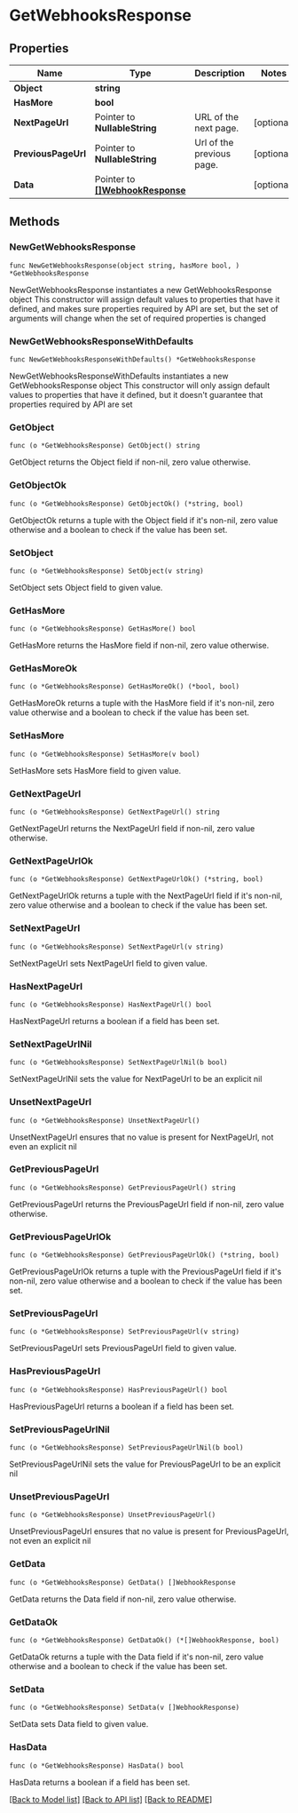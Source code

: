 # GetWebhooksResponse

## Properties

Name | Type | Description | Notes
------------ | ------------- | ------------- | -------------
**Object** | **string** |  | 
**HasMore** | **bool** |  | 
**NextPageUrl** | Pointer to **NullableString** | URL of the next page. | [optional] 
**PreviousPageUrl** | Pointer to **NullableString** | Url of the previous page. | [optional] 
**Data** | Pointer to [**[]WebhookResponse**](WebhookResponse.md) |  | [optional] 

## Methods

### NewGetWebhooksResponse

`func NewGetWebhooksResponse(object string, hasMore bool, ) *GetWebhooksResponse`

NewGetWebhooksResponse instantiates a new GetWebhooksResponse object
This constructor will assign default values to properties that have it defined,
and makes sure properties required by API are set, but the set of arguments
will change when the set of required properties is changed

### NewGetWebhooksResponseWithDefaults

`func NewGetWebhooksResponseWithDefaults() *GetWebhooksResponse`

NewGetWebhooksResponseWithDefaults instantiates a new GetWebhooksResponse object
This constructor will only assign default values to properties that have it defined,
but it doesn't guarantee that properties required by API are set

### GetObject

`func (o *GetWebhooksResponse) GetObject() string`

GetObject returns the Object field if non-nil, zero value otherwise.

### GetObjectOk

`func (o *GetWebhooksResponse) GetObjectOk() (*string, bool)`

GetObjectOk returns a tuple with the Object field if it's non-nil, zero value otherwise
and a boolean to check if the value has been set.

### SetObject

`func (o *GetWebhooksResponse) SetObject(v string)`

SetObject sets Object field to given value.


### GetHasMore

`func (o *GetWebhooksResponse) GetHasMore() bool`

GetHasMore returns the HasMore field if non-nil, zero value otherwise.

### GetHasMoreOk

`func (o *GetWebhooksResponse) GetHasMoreOk() (*bool, bool)`

GetHasMoreOk returns a tuple with the HasMore field if it's non-nil, zero value otherwise
and a boolean to check if the value has been set.

### SetHasMore

`func (o *GetWebhooksResponse) SetHasMore(v bool)`

SetHasMore sets HasMore field to given value.


### GetNextPageUrl

`func (o *GetWebhooksResponse) GetNextPageUrl() string`

GetNextPageUrl returns the NextPageUrl field if non-nil, zero value otherwise.

### GetNextPageUrlOk

`func (o *GetWebhooksResponse) GetNextPageUrlOk() (*string, bool)`

GetNextPageUrlOk returns a tuple with the NextPageUrl field if it's non-nil, zero value otherwise
and a boolean to check if the value has been set.

### SetNextPageUrl

`func (o *GetWebhooksResponse) SetNextPageUrl(v string)`

SetNextPageUrl sets NextPageUrl field to given value.

### HasNextPageUrl

`func (o *GetWebhooksResponse) HasNextPageUrl() bool`

HasNextPageUrl returns a boolean if a field has been set.

### SetNextPageUrlNil

`func (o *GetWebhooksResponse) SetNextPageUrlNil(b bool)`

 SetNextPageUrlNil sets the value for NextPageUrl to be an explicit nil

### UnsetNextPageUrl
`func (o *GetWebhooksResponse) UnsetNextPageUrl()`

UnsetNextPageUrl ensures that no value is present for NextPageUrl, not even an explicit nil
### GetPreviousPageUrl

`func (o *GetWebhooksResponse) GetPreviousPageUrl() string`

GetPreviousPageUrl returns the PreviousPageUrl field if non-nil, zero value otherwise.

### GetPreviousPageUrlOk

`func (o *GetWebhooksResponse) GetPreviousPageUrlOk() (*string, bool)`

GetPreviousPageUrlOk returns a tuple with the PreviousPageUrl field if it's non-nil, zero value otherwise
and a boolean to check if the value has been set.

### SetPreviousPageUrl

`func (o *GetWebhooksResponse) SetPreviousPageUrl(v string)`

SetPreviousPageUrl sets PreviousPageUrl field to given value.

### HasPreviousPageUrl

`func (o *GetWebhooksResponse) HasPreviousPageUrl() bool`

HasPreviousPageUrl returns a boolean if a field has been set.

### SetPreviousPageUrlNil

`func (o *GetWebhooksResponse) SetPreviousPageUrlNil(b bool)`

 SetPreviousPageUrlNil sets the value for PreviousPageUrl to be an explicit nil

### UnsetPreviousPageUrl
`func (o *GetWebhooksResponse) UnsetPreviousPageUrl()`

UnsetPreviousPageUrl ensures that no value is present for PreviousPageUrl, not even an explicit nil
### GetData

`func (o *GetWebhooksResponse) GetData() []WebhookResponse`

GetData returns the Data field if non-nil, zero value otherwise.

### GetDataOk

`func (o *GetWebhooksResponse) GetDataOk() (*[]WebhookResponse, bool)`

GetDataOk returns a tuple with the Data field if it's non-nil, zero value otherwise
and a boolean to check if the value has been set.

### SetData

`func (o *GetWebhooksResponse) SetData(v []WebhookResponse)`

SetData sets Data field to given value.

### HasData

`func (o *GetWebhooksResponse) HasData() bool`

HasData returns a boolean if a field has been set.


[[Back to Model list]](../README.md#documentation-for-models) [[Back to API list]](../README.md#documentation-for-api-endpoints) [[Back to README]](../README.md)


